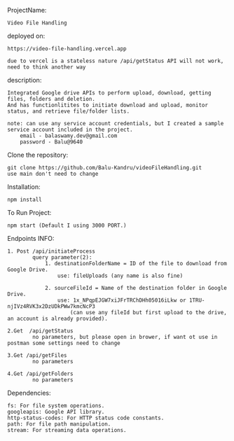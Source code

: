 ProjectName:

    Video File Handling

deployed on:
    
    https://video-file-handling.vercel.app

    due to vercel is a stateless nature /api/getStatus API will not work, need to think another way

description:

    Integrated Google drive APIs to perform upload, download, getting files, folders and deletion.
    And has functionlitites to initiate download and upload, monitor status, and retrieve file/folder lists.

    note: can use any service account credentials, but I created a sample service account included in the project.
        email - balaswamy.dev@gmail.com
        password - Balu@9640

Clone the repository:

    git clone https://github.com/Balu-Kandru/videoFileHandling.git
    use main don't need to change

Installation:

    npm install

To Run Project:

    npm start (Default I using 3000 PORT.) 

Endpoints INFO:

    1. Post /api/initiateProcess
            query parameter(2):
                1. destinationFolderName = ID of the file to download from Google Drive.
                    use: fileUploads (any name is also fine)

                2. sourceFileId = Name of the destination folder in Google Drive. 
                    use: 1x_NPqpEJGW7xiJFrTRChDHh05016iLkw or 1TRU-njIVz4RVK3x2DzUDkPWw7kmcNcP3 
                        (can use any fileId but first upload to the drive, an account is already provided).
                
    2.Get  /api/getStatus
            no parameters, but please open in brower, if want ot use in postman some settings need to change

    3.Get /api/getFiles
            no parameters

    4.Get /api/getFolders 
            no parameters

Dependencies:

    fs: For file system operations.
    googleapis: Google API library.
    http-status-codes: For HTTP status code constants.
    path: For file path manipulation.
    stream: For streaming data operations.
